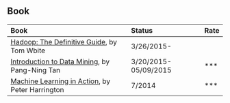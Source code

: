 ## Book

|Book| Status| Rate|
|:---|:---|:----|
|[Hadoop: The Definitive Guide](./Hadoop-the-definitive-guide), by Tom Wbite| 3/26/2015- | |
|[Introduction to Data Mining](./Introduction-to-Data-Mining), by Pang-Ning Tan| 3/20/2015-05/09/2015|*** |
|[Machine Learning in Action](./B_ML-inAction), by Peter Harrington| 7/2014| ***|
